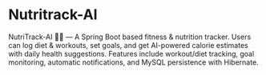 # Nutritrack-AI
NutriTrack-AI 🥗💪 — A Spring Boot based fitness &amp; nutrition tracker. Users can log diet &amp; workouts, set goals, and get AI-powered calorie estimates with daily health suggestions. Features include workout/diet tracking, goal monitoring, automatic notifications, and MySQL persistence with Hibernate.
